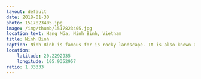 ```yaml
---
layout: default
date: 2018-01-30
photo: 1517823405.jpg
image: /img/thumb/1517823405.jpg
location_text: Hang Múa, Ninh Binh, Vietnam
title: Ninh Binh
caption: Ninh Binh is famous for is rocky landscape. It is also known as the "In Land Halong Bay" and quite frankly I found it more interesting, less touristy and way nicer with all those hidden temples and everything!
location:
    latitude: 20.2292935
    longitude: 105.9352957
ratio: 1.33333
---
```

